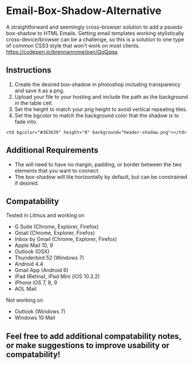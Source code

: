 # Email-Box-Shadow-Alternative
A straightforward and seemingly cross-browser solution to add a psuedo box-shadow to HTML Emails. Getting email templates working stylistically cross-device/browser can be a challenge, so this is a solution to one type of common CSS3 style that won't work on most clients.
https://codepen.io/brennanrome/pen/QqQqqa

## Instructions
1. Create the desired box-shadow in photoshop including transparency and save it as a png.
2. Upload your file to your hosting and include the path as the background in the table cell.
3. Set the height to match your png height to avoid vertical repeating tiles.
4. Set the bgcolor to match the background color that the shadow is to fade into.

`<td bgcolor="#363639" height="8" background="header-shadow.png"></td>`

## Additional Requirements
- The <td> will need to have no margin, padding, or border between the two elements that you want to connect.
- The box-shadow will tile horizontally by default, but can be constrained if desired.

## Compatability
Tested in Litmus and working on
- G Suite (Chrome, Explorer, Firefox)
- Gmail (Chrome, Explorer, Firefox)
- Inbox by Gmail (Chrome, Explorer, Firefox)
- Apple Mail 10, 9
- Outlook (OSX)
- Thunderbird 52 (Windows 7)
- Android 4.4
- Gmail App (Android 6)
- iPad (Retina), iPad Mini (iOS 10.3.2)
- iPhone iOS 7, 8, 9
- AOL Mail

Not working on
- Outlook (Windows 7)
- Windows 10 Mail

## Feel free to add additional compatability notes, or make suggestions to improve usability or compatability!
